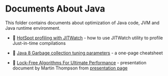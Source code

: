 # Documents About Java
This folder contains documents about optimization of Java code, JVM and Java runtime environment.

* :scroll: [HotSpot profiling with JITWatch](HotSpot_Profiling_Using_JITWatch.pdf) - how to use JITWatch utility to profile Just-in-time compilations

* :scroll: [Java 8 Garbage collection tuning parameters](Java%208%20-%20GC%20cheatsheet.pdf) - a one-page cheatsheet

* :scroll: [Lock-Free Algorithms For Ultimate Performance](QConSF2012-MartinThompson-LockfreeAlgorithmsforUltimatePerformance.pdf) - presentation document by Martin Thompson from [presentation page](https://www.infoq.com/presentations/Lock-Free-Algorithms)

